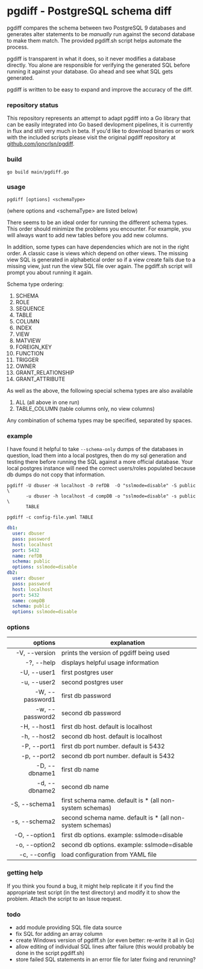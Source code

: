 # pgdiff - PostgreSQL schema diff

pgdiff compares the schema between two PostgreSQL 9 databases and generates alter statements to be *manually* run against the second database to make them match.  The provided pgdiff.sh script helps automate the process.  

pgdiff is transparent in what it does, so it never modifies a database directly. You alone are responsible for verifying the generated SQL before running it against your database.  Go ahead and see what SQL gets generated.

pgdiff is written to be easy to expand and improve the accuracy of the diff.


### repository status
This repository represents an attempt to adapt pgdiff into a Go library that can be easily integrated into Go based devlopment pipelines, it is currently in flux and still very much in beta. If you'd like to download binaries or work with the included scripts please visit the original pgdiff repository at [github.com/joncrlsn/pgdiff](https://github.com/joncrlsn/pgdiff).

### build
    go build main/pgdiff.go

### usage
	pgdiff [options] <schemaType>

(where options and &lt;schemaType&gt; are listed below)

There seems to be an ideal order for running the different schema types.  This order should minimize the problems you encounter.  For example, you will always want to add new tables before you add new columns.

In addition, some types can have dependencies which are not in the right order.  A classic case is views which depend on other views.  The missing view SQL is generated in alphabetical order so if a view create fails due to a missing view, just run the view SQL file over again. The pgdiff.sh script will prompt you about running it again.
 
Schema type ordering:

1. SCHEMA
2. ROLE
3. SEQUENCE
4. TABLE
5. COLUMN
6. INDEX
7. VIEW
8. MATVIEW
9. FOREIGN\_KEY
10. FUNCTION
11. TRIGGER
12. OWNER
13. GRANT\_RELATIONSHIP
14. GRANT\_ATTRIBUTE

As well as the above, the following special schema types are also available

1. ALL (all above in one run)
2. TABLE\_COLUMN (table columns only, no view columns)

Any combination of schema types may be specified, separated by spaces.

### example
I have found it helpful to take ```--schema-only``` dumps of the databases in question, load them into a local postgres, then do my sql generation and testing there before running the SQL against a more official database. Your local postgres instance will need the correct users/roles populated because db dumps do not copy that information.

```shell
pgdiff -U dbuser -H localhost -D refDB  -O "sslmode=disable" -S public \
       -u dbuser -h localhost -d compDB -o "sslmode=disable" -s public \
       TABLE 
```
```shell
pgdiff -c config-file.yaml TABLE 
```
```yaml
db1:
  user: dbuser
  pass: password
  host: localhost
  port: 5432
  name: refDB
  schema: public
  options: sslmode=disable
db2:
  user: dbuser
  pass: password
  host: localhost
  port: 5432
  name: compDB
  schema: public
  options: sslmode=disable
```

### options

|         options | explanation                                               |
|----------------:|-----------------------------------------------------------|
|   -V, --version | prints the version of pgdiff being used                   |
|      -?, --help | displays helpful usage information                        |
|     -U, --user1 | first postgres user                                       |
|     -u, --user2 | second postgres user                                      |
| -W, --password1 | first db password                                         |
| -w, --password2 | second db password                                        |
|     -H, --host1 | first db host.  default is localhost                      |
|     -h, --host2 | second db host. default is localhost                      |
|     -P, --port1 | first db port number.  default is 5432                    |
|     -p, --port2 | second db port number. default is 5432                    |
|   -D, --dbname1 | first db name                                             |
|   -d, --dbname2 | second db name                                            |
|   -S, --schema1 | first schema name.  default is * (all non-system schemas) |
|   -s, --schema2 | second schema name. default is * (all non-system schemas) |
|   -O, --option1 | first db options. example: sslmode=disable                |
|   -o, --option2 | second db options. example: sslmode=disable               |
|    -c, --config | load configuration from YAML file                         |

### getting help
If you think you found a bug, it might help replicate it if you find the appropriate test script (in the test directory) and modify it to show the problem.  Attach the script to an Issue request.

### todo
* add module providing SQL file data source
* fix SQL for adding an array column
* create Windows version of pgdiff.sh (or even better: re-write it all in Go)
* allow editing of individual SQL lines after failure (this would probably be done in the script pgdiff.sh)
* store failed SQL statements in an error file for later fixing and rerunning?
